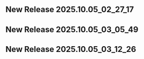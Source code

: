 ## New Release 2025.10.05_02_27_17
## New Release 2025.10.05_03_05_49
## New Release 2025.10.05_03_12_26
